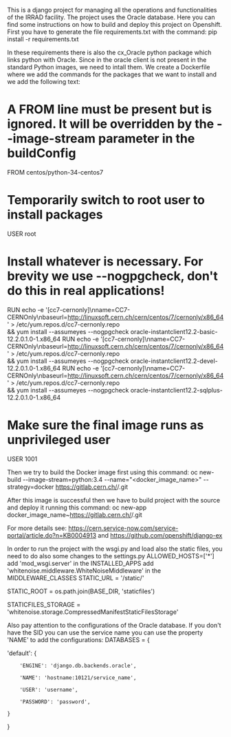 This is a django project for managing all the operations and functionalities of the IRRAD facility. 
The project uses the Oracle database.
Here you can find some instructions on how to build and deploy this project on Openshift.
First you have to generate the file requirements.txt with the command: 
pip install -r requirements.txt

In these requirements there is also the cx_Oracle python package which links python with Oracle.
Since in the oracle client is not present in the standard Python images, we need to intall them.
We create a Dockerfile where we add the commands for the packages that we want to install and we add the following text:

# A FROM line must be present but is ignored. It will be overridden by the --image-stream parameter in the buildConfig
FROM centos/python-34-centos7
# Temporarily switch to root user to install packages
USER root
# Install whatever is necessary. For brevity we use --nogpgcheck, don't do this in real applications!
RUN echo -e '[cc7-cernonly]\nname=CC7-CERNOnly\nbaseurl=http://linuxsoft.cern.ch/cern/centos/7/cernonly/x86_64' > /etc/yum.repos.d/cc7-cernonly.repo \
    && yum install --assumeyes --nogpgcheck oracle-instantclient12.2-basic-12.2.0.1.0-1.x86_64
RUN echo -e '[cc7-cernonly]\nname=CC7-CERNOnly\nbaseurl=http://linuxsoft.cern.ch/cern/centos/7/cernonly/x86_64' > /etc/yum.repos.d/cc7-cernonly.repo \
    && yum install --assumeyes --nogpgcheck oracle-instantclient12.2-devel-12.2.0.1.0-1.x86_64
RUN echo -e '[cc7-cernonly]\nname=CC7-CERNOnly\nbaseurl=http://linuxsoft.cern.ch/cern/centos/7/cernonly/x86_64' > /etc/yum.repos.d/cc7-cernonly.repo \
    && yum install --assumeyes --nogpgcheck oracle-instantclient12.2-sqlplus-12.2.0.1.0-1.x86_64
# Make sure the final image runs as unprivileged user
USER 1001


Then we try to build the Docker image first using this command: 
oc new-build --image-stream=python:3.4 --name="<docker_image_name>" --strategy=docker https://gitlab.cern.ch/<team>/<project>.git

After this image is successful then we have to build project with the source and deploy it running this command: 
oc new-app docker_image_name~https://gitlab.cern.ch/<team>/<project>.git

For more details see: https://cern.service-now.com/service-portal/article.do?n=KB0004913
and https://github.com/openshift/django-ex


In order to run the project with the wsgi.py and load also the static files, you need to do also some changes to the settings.py
ALLOWED_HOSTS=['*']
add 'mod_wsgi.server' in the INSTALLED_APPS
add 'whitenoise.middleware.WhiteNoiseMiddleware' in the MIDDLEWARE_CLASSES
STATIC_URL = '/static/'

STATIC_ROOT = os.path.join(BASE_DIR, 'staticfiles')


STATICFILES_STORAGE = 'whitenoise.storage.CompressedManifestStaticFilesStorage'

Also pay attention to the configurations of the Oracle database. If you don't have the SID you can use the service name you can use the property 'NAME' to add the configurations:
DATABASES = {
  
  'default': {

        'ENGINE': 'django.db.backends.oracle',

        'NAME': 'hostname:10121/service_name',

        'USER': 'username',

        'PASSWORD': 'password',

    }

}
